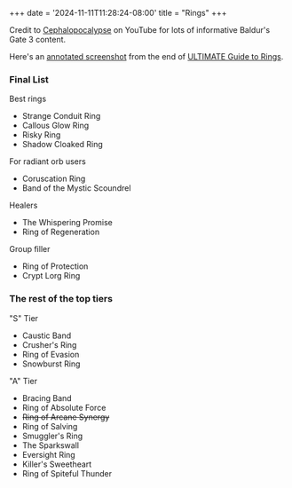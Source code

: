 +++
date = '2024-11-11T11:28:24-08:00'
title = "Rings"
+++

Credit to [Cephalopocalypse](https://www.youtube.com/@Cephalopocalypse) on YouTube for lots of informative Baldur's Gate 3 content.

Here's an [annotated screenshot](Cephalopocalypse%20final%20rings%20annotated.png) from the end of [ULTIMATE Guide to Rings](https://www.youtube.com/watch?v=FqDSlLv9HkQ).

### Final List

Best rings

* Strange Conduit Ring
* Callous Glow Ring
* Risky Ring
* Shadow Cloaked Ring

For radiant orb users

* Coruscation Ring
* Band of the Mystic Scoundrel

Healers

* The Whispering Promise
* Ring of Regeneration

Group filler

* Ring of Protection
* Crypt Lorg Ring

### The rest of the top tiers

"S" Tier

* Caustic Band
* Crusher's Ring
* Ring of Evasion
* Snowburst Ring

"A" Tier

* Bracing Band
* Ring of Absolute Force
* ~~Ring of Arcane Synergy~~
* Ring of Salving
* Smuggler's Ring
* The Sparkswall
* Eversight Ring
* Killer's Sweetheart
* Ring of Spiteful Thunder
